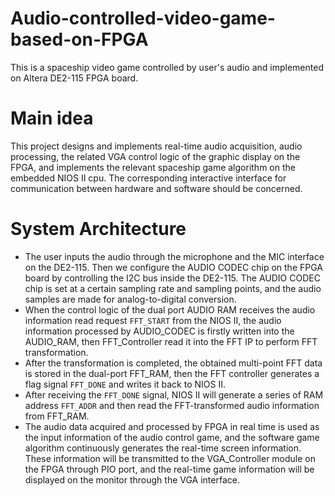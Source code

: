 # Audio-controlled-video-game-based-on-FPGA
This is a spaceship video game controlled by user's audio and implemented on Altera DE2-115 FPGA board.


# Main idea
This project designs and implements real-time audio acquisition, audio processing, the related VGA control logic of the graphic display on the FPGA, and implements the relevant spaceship game algorithm on the embedded NIOS II cpu. The corresponding interactive interface for communication between hardware and software should be concerned.


# System Architecture
* The user inputs the audio through the microphone and the MIC interface on the DE2-115. Then we configure the AUDIO CODEC chip on the FPGA board by controlling the I2C bus inside the DE2-115. The AUDIO CODEC chip is set at a certain sampling rate and sampling points, and the audio samples are made for analog-to-digital conversion.
* When the control logic of the dual port AUDIO RAM receives the audio information read request `FFT_START` from the NIOS II, the audio information processed by AUDIO_CODEC is firstly written into the AUDIO_RAM, then FFT_Controller read it into the FFT IP to perform FFT transformation.
* After the transformation is completed, the obtained multi-point FFT data is stored in the dual-port FFT_RAM, then the FFT controller generates a flag signal `FFT_DONE` and writes it back to NIOS II.
* After receiving the `FFT_DONE` signal, NIOS II will generate a series of RAM address `FFT_ADDR` and then read the FFT-transformed audio information from FFT_RAM. 
* The audio data acquired and processed by FPGA in real time is used as the input information of the audio control game, and the software game algorithm continuously generates the real-time screen information. These information will be transmitted to the VGA_Controller module on the FPGA through PIO port, and the real-time game information will be displayed on the monitor through the VGA interface.
